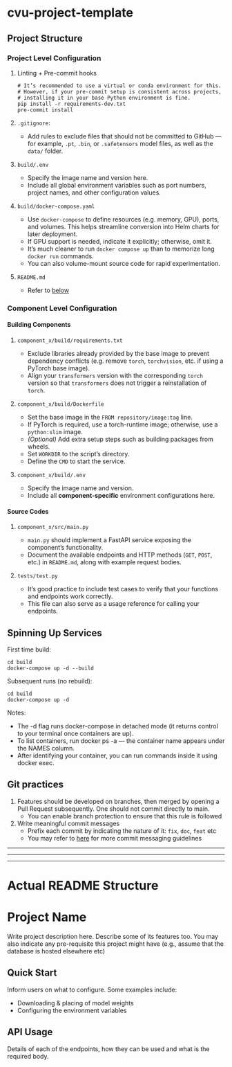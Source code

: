 # cvu-project-template

## Project Structure

### Project Level Configuration
1) Linting + Pre-commit hooks
    ```
    # It’s recommended to use a virtual or conda environment for this.
    # However, if your pre-commit setup is consistent across projects,
    # installing it in your base Python environment is fine.
    pip install -r requirements-dev.txt
    pre-commit install
    ```
2) `.gitignore`:
    - Add rules to exclude files that should not be committed to GitHub — for example, `.pt`, `.bin`, or `.safetensors` model files, as well as the `data/` folder.

3) `build/.env`
    - Specify the image name and version here.
    - Include all global environment variables such as port numbers, project names, and other configuration values.

4) `build/docker-compose.yaml`
    - Use `docker-compose` to define resources (e.g. memory, GPU), ports, and volumes. This helps streamline conversion into Helm charts for later deployment.
    - If GPU support is needed, indicate it explicitly; otherwise, omit it.
    - It’s much cleaner to run `docker compose up` than to memorize long `docker run` commands.
    - You can also volume-mount source code for rapid experimentation.

5) `README.md`
    - Refer to [below](#actual-readme-structure)

### Component Level Configuration
#### Building Components
1) `component_x/build/requirements.txt`
    - Exclude libraries already provided by the base image to prevent dependency conflicts (e.g. remove `torch`, `torchvision`, etc. if using a PyTorch base image).
    - Align your `transformers` version with the corresponding `torch` version so that `transformers` does not trigger a reinstallation of `torch`.

2) `component_x/build/Dockerfile`
    - Set the base image in the `FROM repository/image:tag` line.
    - If PyTorch is required, use a torch-runtime image; otherwise, use a `python:slim` image.
    - _(Optional)_ Add extra setup steps such as building packages from wheels.
    - Set `WORKDIR` to the script’s directory.
    - Define the `CMD` to start the service.

3) `component_x/build/.env`
    - Specify the image name and version.
    - Include all **component-specific** environment configurations here.


#### Source Codes
1) `component_x/src/main.py`
    - `main.py` should implement a FastAPI service exposing the component’s functionality.
    - Document the available endpoints and HTTP methods (`GET`, `POST`, etc.) in `README.md`, along with example request bodies.

2) `tests/test.py`
    - It’s good practice to include test cases to verify that your functions and endpoints work correctly.
    - This file can also serve as a usage reference for calling your endpoints.

## Spinning Up Services
First time build:
```
cd build
docker-compose up -d --build
```

Subsequent runs (no rebuild):
```
cd build
docker-compose up -d
```

Notes:
- The -d flag runs docker-compose in detached mode (it returns control to your terminal once containers are up).
- To list containers, run docker ps -a — the container name appears under the NAMES column.
- After identifying your container, you can run commands inside it using docker exec.

## Git practices
1. Features should be developed on branches, then merged by opening a Pull Request subsequently. One should not commit directly to main.
    - You can enable branch protection to ensure that this rule is followed
2. Write meaningful commit messages
    - Prefix each commit by indicating the nature of it: `fix`, `doc`, `feat` etc
    - You may refer to [here](https://gist.github.com/qoomon/5dfcdf8eec66a051ecd85625518cfd13) for more commit messaging guidelines

----------------------------------------
----------------------------------------
----------------------------------------
# Actual README Structure


# Project Name

Write project description here. Describe some of its features too. You may also indicate any pre-requisite this project might have (e.g., assume that the database is hosted elsewhere etc)

## Quick Start

Inform users on what to configure. Some examples include:
- Downloading & placing of model weights
- Configuring the environment variables


## API Usage
Details of each of the endpoints, how they can be used and what is the required body.

